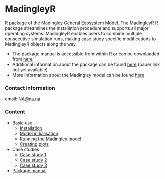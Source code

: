 # MadingleyR

R package of the Madingley General Ecosystem Model. The MadingleyR R package streamlines the installation procedure and supports all major operating systems. MadingleyR enables users to combine multiple consecutive simulation runs, making case study specific modifications to MadingleyR objects along the way. 

- The package manual is accessible from within R or can be downloaded from [here](https://github.com/MadingleyR/MadingleyR/raw/master/Manual.pdf)
- Additional information about the package can be found [here](addlink) (paper link not yet available)
- More information about the Madingley model can be found [here](https://journals.plos.org/plosbiology/article?id=10.1371/journal.pbio.1001841)

### Contact information

email: NA@na.na

### Content

* Basic use
  * [Installation](#Installation)
  * [Model initialisation](#Model-initialisation)
  * [Running the Madingley model](#Running-the-Madingley-model)
  * [Creating plots](#Creating-plots)
* Case studies
  * [Case study 1](./CASESTUDY1.md)
  * [Case study 2](./CASESTUDY1.md)
  * [Case study 3](./CASESTUDY1.md)
* [Package manual](./Manual.pdf)
